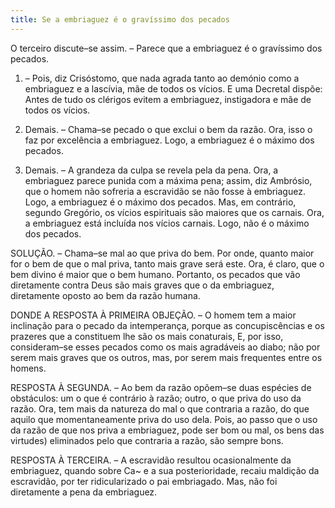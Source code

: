 ```yaml
---
title: Se a embriaguez é o gravíssimo dos pecados
---
```


O terceiro discute–se assim. – Parece que a embriaguez é o gravíssimo dos pecados.  

1. – Pois, diz Crisóstomo, que nada agrada tanto ao demónio como a embriaguez e a lascívia, mãe de todos os vícios. E uma Decretal dispõe: Antes de tudo os clérigos evitem a embriaguez, instigadora e mãe de todos os vícios.  

2. Demais. – Chama–se pecado o que exclui o bem da razão. Ora, isso o faz por excelência a embriaguez. Logo, a embriaguez é o máximo dos pecados.  

3. Demais. – A grandeza da culpa se revela pela da pena. Ora, a embriaguez parece punida com a máxima pena; assim, diz Ambrósio, que o homem não sofreria a escravidão se não fosse à embriaguez. Logo, a embriaguez é o máximo dos pecados.  Mas, em contrário, segundo Gregório, os vícios espirituais são maiores que os carnais. Ora, a embriaguez está incluída nos vícios carnais. Logo, não é o máximo dos pecados.  

SOLUÇÃO. – Chama–se mal ao que priva do bem. Por onde, quanto maior for o bem de que o mal priva, tanto mais grave será este. Ora, é claro, que o bem divino é maior que o bem humano. Portanto, os pecados que vão diretamente contra Deus são mais graves que o da embriaguez, diretamente oposto ao bem da razão humana.  

DONDE A RESPOSTA À PRIMEIRA OBJEÇÃO. – O homem tem a maior inclinação para o pecado da intemperança, porque as concupiscências e os prazeres que a constituem lhe são os mais conaturais, E, por isso, consideram–se esses pecados como os mais agradáveis ao diabo; não por serem mais graves que os outros, mas, por serem mais frequentes entre os homens.  

RESPOSTA À SEGUNDA. – Ao bem da razão opõem–se duas espécies de obstáculos: um o que é contrário à razão; outro, o que priva do uso da razão. Ora, tem mais da natureza do mal o que contraria a razão, do que aquilo que momentaneamente priva do uso dela. Pois, ao passo que o uso da razão de que nos priva a embriaguez, pode ser bom ou mal, os bens das virtudes) eliminados pelo que contraria a razão, são sempre bons.  

RESPOSTA À TERCEIRA. – A escravidão resultou ocasionalmente da embriaguez, quando sobre Ca~ e a sua posterioridade, recaiu maldição da escravidão, por ter ridicularizado o pai embriagado. Mas, não foi diretamente a pena da embriaguez.